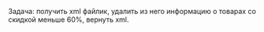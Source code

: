 Задача: получить xml файлик, удалить из него информацию о товарах со скидкой меньше 60%, вернуть xml.
